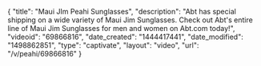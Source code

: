 {
    "title": "Maui JIm Peahi Sunglasses",
    "description": "Abt has special shipping on a wide variety of Maui Jim Sunglasses. Check out Abt's entire line of Maui Jim Sunglasses for men and women on Abt.com today!",
    "videoid": "69866816",
    "date_created": "1444417441",
    "date_modified": "1498862851",
    "type": "captivate",
    "layout": "video",
    "url": "\/v\/peahi\/69866816"
}